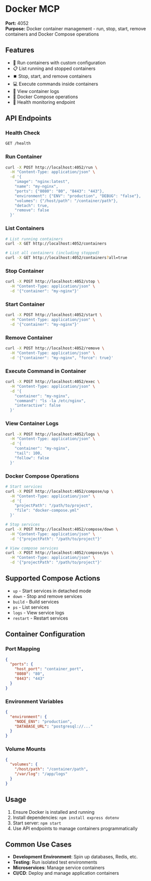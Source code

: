 # Docker MCP

**Port:** 4052  
**Purpose:** Docker container management - run, stop, start, remove containers and Docker Compose operations

## Features

- 🏃 Run containers with custom configuration
- 📋 List running and stopped containers
- ⏹️ Stop, start, and remove containers
- 💻 Execute commands inside containers
- 📜 View container logs
- 🐙 Docker Compose operations
- 🏥 Health monitoring endpoint

## API Endpoints

### Health Check
```bash
GET /health
```

### Run Container
```bash
curl -X POST http://localhost:4052/run \
  -H "Content-Type: application/json" \
  -d '{
    "image": "nginx:latest",
    "name": "my-nginx",
    "ports": {"8080": "80", "8443": "443"},
    "environment": {"ENV": "production", "DEBUG": "false"},
    "volumes": {"/host/path": "/container/path"},
    "detach": true,
    "remove": false
  }'
```

### List Containers
```bash
# List running containers
curl -X GET http://localhost:4052/containers

# List all containers (including stopped)
curl -X GET http://localhost:4052/containers?all=true
```

### Stop Container
```bash
curl -X POST http://localhost:4052/stop \
  -H "Content-Type: application/json" \
  -d '{"container": "my-nginx"}'
```

### Start Container
```bash
curl -X POST http://localhost:4052/start \
  -H "Content-Type: application/json" \
  -d '{"container": "my-nginx"}'
```

### Remove Container
```bash
curl -X POST http://localhost:4052/remove \
  -H "Content-Type: application/json" \
  -d '{"container": "my-nginx", "force": true}'
```

### Execute Command in Container
```bash
curl -X POST http://localhost:4052/exec \
  -H "Content-Type: application/json" \
  -d '{
    "container": "my-nginx",
    "command": "ls -la /etc/nginx",
    "interactive": false
  }'
```

### View Container Logs
```bash
curl -X POST http://localhost:4052/logs \
  -H "Content-Type: application/json" \
  -d '{
    "container": "my-nginx",
    "tail": 100,
    "follow": false
  }'
```

### Docker Compose Operations
```bash
# Start services
curl -X POST http://localhost:4052/compose/up \
  -H "Content-Type: application/json" \
  -d '{
    "projectPath": "/path/to/project",
    "file": "docker-compose.yml"
  }'

# Stop services
curl -X POST http://localhost:4052/compose/down \
  -H "Content-Type: application/json" \
  -d '{"projectPath": "/path/to/project"}'

# View compose services
curl -X POST http://localhost:4052/compose/ps \
  -H "Content-Type: application/json" \
  -d '{"projectPath": "/path/to/project"}'
```

## Supported Compose Actions

- `up` - Start services in detached mode
- `down` - Stop and remove services
- `build` - Build services
- `ps` - List services
- `logs` - View service logs
- `restart` - Restart services

## Container Configuration

### Port Mapping
```json
{
  "ports": {
    "host_port": "container_port",
    "8080": "80",
    "8443": "443"
  }
}
```

### Environment Variables
```json
{
  "environment": {
    "NODE_ENV": "production",
    "DATABASE_URL": "postgresql://..."
  }
}
```

### Volume Mounts
```json
{
  "volumes": {
    "/host/path": "/container/path",
    "/var/log": "/app/logs"
  }
}
```

## Usage

1. Ensure Docker is installed and running
2. Install dependencies: `npm install express dotenv`
3. Start server: `npm start`
4. Use API endpoints to manage containers programmatically

## Common Use Cases

- **Development Environment**: Spin up databases, Redis, etc.
- **Testing**: Run isolated test environments
- **Microservices**: Manage service containers
- **CI/CD**: Deploy and manage application containers